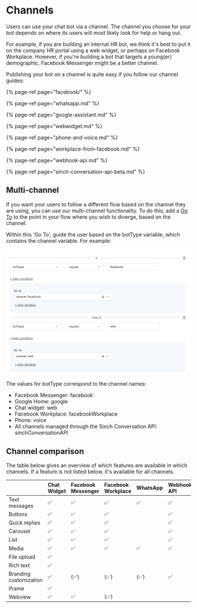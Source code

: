 # Channels

Users can use your chat bot via a channel. The channel you choose for your bot depends on where its users will most likely look for help or hang out.

For example, if you are building an internal HR bot, we think it's best to put it on the company HR portal using a web widget, or perhaps on Facebook Workplace. However, if you're building a bot that targets a young\(er\) demographic, Facebook Messenger might be a better channel.

Publishing your bot on a channel is quite easy if you follow our channel guides:

{% page-ref page="facebook/" %}

{% page-ref page="whatsapp.md" %}

{% page-ref page="google-assistant.md" %}

{% page-ref page="webwidget.md" %}

{% page-ref page="phone-and-voice.md" %}

{% page-ref page="workplace-from-facebook.md" %}

{% page-ref page="webhook-api.md" %}

{% page-ref page="sinch-conversation-api-beta.md" %}

## Multi-channel

If you want your users to follow a different flow based on the channel they are using, you can use our multi-channel functionality. To do this, add a [Go To](../bot-answers/dialog-state/plugins.md) to the point in your flow where you wish to diverge, based on the channel.

Within this 'Go To', guide the user based on the botType variable, which contains the channel variable. For example:

![](../.gitbook/assets/image%20%2824%29.png)

The values for botType correspond to the channel names:

* Facebook Messenger: facebook
* Google Home: google
* Chat widget: web
* Facebook Workplace: facebookWorkplace
* Phone: voice
* All channels managed through the Sinch Conversation API: sinchConversationAPI

## Channel comparison

The table below gives an overview of which features are available in which channels. If a feature is not listed below, it's available for all channels.

|  | Chat Widget | Facebook Messenger | Facebook Workplace | WhatsApp | Webhook  API | Zendesk |
| :--- | :--- | :--- | :--- | :--- | :--- | :--- |
| Text messages | ✅ | ✅ | ✅ | ✅ | ✅ | ✅ |
| Buttons | ✅ | ✅ | ✅ |  | ✅ | ✅ |
| Quick replies | ✅ | ✅ | ✅ |  | ✅ | ✅ |
| Carousel | ✅ | ✅ | ✅ |  | ✅ | ✅ |
| List | ✅ | ✅ | ✅ |  | ✅ | ✅ |
| Media | ✅ | ✅ | ✅ | ✅ | ✅ | ✅ |
| File upload | ✅ |  |  |  |  |  |
| Rich text | ✅ |  |  |  |  |  |
| Branding customization | ✅ | \(✅\) | \(✅\) | \(✅\) | ✅ | ✅ |
| iframe | ✅ |  |  |  |  |  |
| Webview | ✅ | ✅ | \(✅\) |  |  |  |


